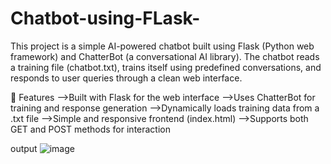 # Chatbot-using-FLask-
This project is a simple AI-powered chatbot built using Flask (Python web framework) and ChatterBot (a conversational AI library). The chatbot reads a training file (chatbot.txt), trains itself using predefined conversations, and responds to user queries through a clean web interface.

🚀 Features
-->Built with Flask for the web interface
-->Uses ChatterBot for training and response generation
-->Dynamically loads training data from a .txt file
-->Simple and responsive frontend (index.html)
-->Supports both GET and POST methods for interaction

output
![image](https://github.com/user-attachments/assets/cbd14065-4244-4d48-81fa-14ab65bd7d94)


